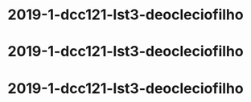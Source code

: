 # 2019-1-dcc121-lst3-deocleciofilho
# 2019-1-dcc121-lst3-deocleciofilho
# 2019-1-dcc121-lst3-deocleciofilho
